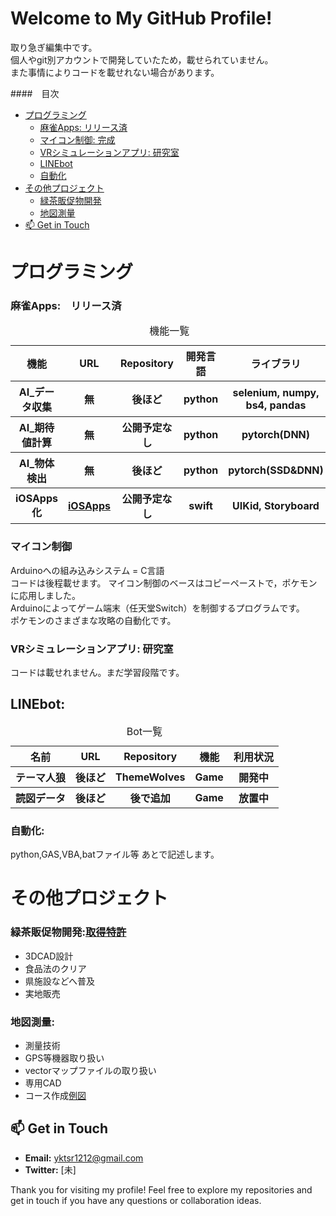 # Welcome to My GitHub Profile!

取り急ぎ編集中です。  
個人やgit別アカウントで開発していたため，載せられていません。　  
また事情によりコードを載せれない場合があります。  


####　目次
- [プログラミング](#プログラミング)
  - [麻雀Apps: リリース済](#麻雀apps-リリース済)
  - [マイコン制御: 完成](#マイコン制御)
  - [VRシミュレーションアプリ: 研究室](#vrシミュレーションアプリ-研究室)
  - [LINEbot](#linebot)
  - [自動化](#自動化)
- [その他プロジェクト](#その他プロジェクト)
  - [緑茶販促物開発](#緑茶販促物開発)
  - [地図測量](#地図測量)
- [📫 Get in Touch](#-get-in-touch)


# プログラミング

### 麻雀Apps:　リリース済

<table>
  <caption>機能一覧</caption>
  <thead>
    <tr><th>機能</th><th>URL</th><th>Repository</th><th>開発言語</th><th>ライブラリ</th></tr>
  </thead>
  <tbody>
    <tr><th>AI_データ収集</th><th>無</th><th>後ほど</th><th>python</th><th>selenium, numpy, bs4, pandas</th></tr>
    <tr><th>AI_期待値計算</th><th>無</th><th>公開予定なし</th><th>python</th><th>pytorch(DNN)</th></tr>
    <tr><th>AI_物体検出</th><th>無</th><th>後ほど</th><th>python</th><th>pytorch(SSD&DNN)</th></tr>
    <tr><th>iOSApps化</th>
      <th>
        <a href="https://apps.apple.com/jp/app/%E9%BA%BB%E9%9B%80ai-%E9%85%8D%E7%89%8C%E3%83%81%E3%82%A7%E3%83%83%E3%82%AB%E3%83%BC/id1637036872">
          iOSApps
        </a>
      </th>
      <th>公開予定なし</th><th>swift</th><th>UIKid, Storyboard</th>
    </tr>
  </tbody>
</table>

### マイコン制御
Arduinoへの組み込みシステム = C言語    
コードは後程載せます。 マイコン制御のベースはコピーペーストで，ポケモンに応用しました。    
Arduinoによってゲーム端末（任天堂Switch）を制御するプログラムです。  
ポケモンのさまざまな攻略の自動化です。

### VRシミュレーションアプリ: 研究室
コードは載せれません。まだ学習段階です。
## LINEbot: 
<table>
  <caption>Bot一覧</caption>
  <thead>
    <tr><th>名前</th><th>URL</th><th>Repository</th><th>機能</th><th>利用状況</th></tr>
  </thead>
  <tbody>
    <tr><th>テーマ人狼</th><th>後ほど</th><th>ThemeWolves</th><th>Game</th><th>開発中</th></tr>
    <tr><th>読図データ</th><th>後ほど</th><th>後で追加</th><th>Game</th><th>放置中</th></tr>
  </tbody>
</table>

### 自動化:
python,GAS,VBA,batファイル等
あとで記述します。

# その他プロジェクト


### 緑茶販促物開発:[取得特許](https://www.j-platpat.inpit.go.jp/c1801/PU/JP-2021-115207/11/ja)
- 3DCAD設計  
- 食品法のクリア  
- 県施設などへ普及  
- 実地販売  

### 地図測量:
  - 測量技術  
  - GPS等機器取り扱い  
  - vectorマップファイルの取り扱い  
  - 専用CAD  
  - コース作成[例図](https://github.com/skuro1115/skuro1115#:~:text=7%20minutes%20ago-,%E3%82%B3%E3%83%BC%E3%82%B9%E6%9A%AB%E5%AE%9A2_All.jpg,-Add%20files%20via)



## 📫 Get in Touch

- **Email:** [yktsr1212@gmail.com](mailto:yktsr1212@gmail.com)
- **Twitter:** [未]

Thank you for visiting my profile! Feel free to explore my repositories and get in touch if you have any questions or collaboration ideas.

